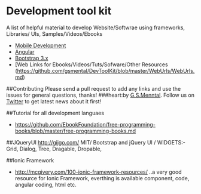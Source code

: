 # Development tool kit 
A list of helpful material to develop  Website/Softwrae using frameworks, Libraries/ UIs, Samples/Videos/Ebooks

* [Mobile Development](https://github.com/gsmental/DevToolKit/blob/master/WebUrls/MobileDev.md)
* [Angular](https://github.com/gsmental/DevToolKit/blob/master/WebUrls/Angular.md)
* [Bootstrap 3.x](https://github.com/gsmental/DevToolKit/blob/master/WebUrls/Bootstrap%203.x.md)
* [Web Links for Ebooks/Videos/Tuts/Sofware/Other Resources (https://github.com/gsmental/DevToolKit/blob/master/WebUrls/WebUrls.md)


##Contributing
Please send a pull request to add any links and use the issues for general questions, thanks!
###heart:by [G.S.Menntal](http://www.menntal.com/). Follow us on [Twitter](https://twitter.com/gsmenntal) to get latest news about it first!

##Tutorial for all development languaes
* https://github.com/EbookFoundation/free-programming-books/blob/master/free-programming-books.md




##JQueryUI
http://gijgo.com/   MIT/ Bootstrap and jQuery UI / WIDGETS:- Grid, Dialog, Tree, Dragable, Dropable, 

##Ionic Framework
* http://mcgivery.com/100-ionic-framework-resources/   ..a very good resource for Ionic Framework, everthing is available component, code, angular coding, html etc.
